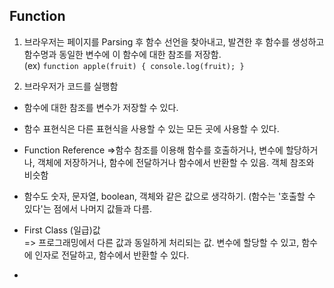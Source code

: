 ## Function  

1. 브라우저는 페이지를 Parsing 후 함수 선언을 찾아내고, 발견한 후 함수를 생성하고 함수명과 동일한 변수에 이 함수에 대한 참조를 저장함.  
   (ex) ``` function apple(fruit) { console.log(fruit); } ```  
    
2. 브라우저가 코드를 실행함  


- 함수에 대한 참조를 변수가 저장할 수 있다.  
- 함수 표현식은 다른 표현식을 사용할 수 있는 모든 곳에 사용할 수 있다.  
- Function Reference
  =>함수 참조를 이용해 함수를 호출하거나, 변수에 할당하거나, 객체에 저장하거나, 함수에 전달하거나 함수에서 반환할 수 있음. 객체 참조와 비슷함  
- 함수도 숫자, 문자열, boolean, 객체와 같은 값으로 생각하기. (함수는 '호출할 수 있다'는 점에서 나머지 값들과 다름.  


- First Class (일급)값  
   => 프로그래밍에서 다른 값과 동일하게 처리되는 값. 변수에 할당할 수 있고, 함수에 인자로 전달하고, 함수에서 반환할 수 있다.  
- 
